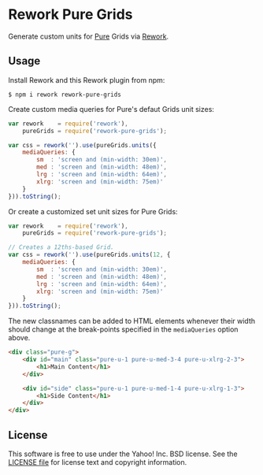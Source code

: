 Rework Pure Grids
=================

Generate custom units for [Pure][] Grids via [Rework][].


[Pure]: http://purecss.io/
[Rework]: https://github.com/visionmedia/rework


Usage
-----

Install Rework and this Rework plugin from npm:

```shell
$ npm i rework rework-pure-grids
```

Create custom media queries for Pure's defaut Grids unit sizes:

```js
var rework    = require('rework'),
    pureGrids = require('rework-pure-grids');

var css = rework('').use(pureGrids.units({
    mediaQueries: {
        sm  : 'screen and (min-width: 30em)',
        med : 'screen and (min-width: 48em)',
        lrg : 'screen and (min-width: 64em)',
        xlrg: 'screen and (min-width: 75em)'
    }
})).toString();
```

Or create a customized set unit sizes for Pure Grids:

```js
var rework    = require('rework'),
    pureGrids = require('rework-pure-grids');

// Creates a 12ths-based Grid.
var css = rework('').use(pureGrids.units(12, {
    mediaQueries: {
        sm  : 'screen and (min-width: 30em)',
        med : 'screen and (min-width: 48em)',
        lrg : 'screen and (min-width: 64em)',
        xlrg: 'screen and (min-width: 75em)'
    }
})).toString();
```

The new classnames can be added to HTML elements whenever their width should
change at the break-points specified in the `mediaQueries` option above.

```html
<div class="pure-g">
    <div id="main" class="pure-u-1 pure-u-med-3-4 pure-u-xlrg-2-3">
        <h1>Main Content</h1>
    </div>

    <div id="side" class="pure-u-1 pure-u-med-1-4 pure-u-xlrg-1-3">
        <h1>Side Content</h1>
    </div>
</div>
```


License
-------

This software is free to use under the Yahoo! Inc. BSD license.
See the [LICENSE file][] for license text and copyright information.


[LICENSE file]: https://github.com/ericf/rework-pure-grids/blob/master/LICENSE
